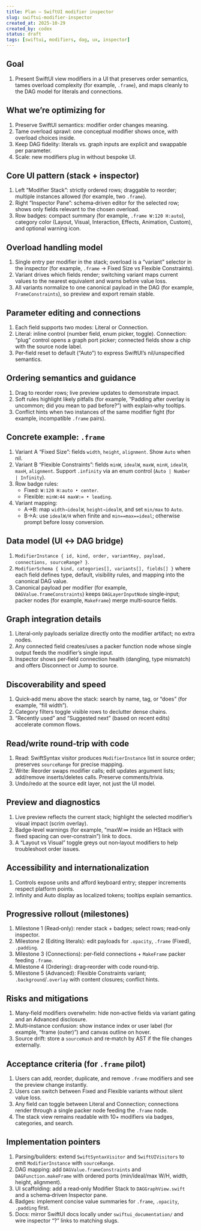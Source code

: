 ```yaml
---
title: Plan – SwiftUI modifier inspector
slug: swiftui-modifier-inspector
created_at: 2025-10-29
created_by: codex
status: draft
tags: [swiftui, modifiers, dag, ux, inspector]
---
```


## Goal

1. Present SwiftUI view modifiers in a UI that preserves order semantics, tames overload complexity (for example, `.frame`), and maps cleanly to the DAG model for literals and connections.

## What we’re optimizing for

1. Preserve SwiftUI semantics: modifier order changes meaning.
2. Tame overload sprawl: one conceptual modifier shows once, with overload choices inside.
3. Keep DAG fidelity: literals vs. graph inputs are explicit and swappable per parameter.
4. Scale: new modifiers plug in without bespoke UI.

## Core UI pattern (stack + inspector)

1. Left “Modifier Stack”: strictly ordered rows; draggable to reorder; multiple instances allowed (for example, two `.frame`).
2. Right “Inspector Pane”: schema‑driven editor for the selected row; shows only fields relevant to the chosen overload.
3. Row badges: compact summary (for example, `.frame W:120 H:auto`), category color (Layout, Visual, Interaction, Effects, Animation, Custom), and optional warning icon.

## Overload handling model

1. Single entry per modifier in the stack; overload is a “variant” selector in the inspector (for example, `.frame` → Fixed Size vs Flexible Constraints).
2. Variant drives which fields render; switching variant maps current values to the nearest equivalent and warns before value loss.
3. All variants normalize to one canonical payload in the DAG (for example, `FrameConstraints`), so preview and export remain stable.

## Parameter editing and connections

1. Each field supports two modes: Literal or Connection.
2. Literal: inline control (number field, enum picker, toggle). Connection: “plug” control opens a graph port picker; connected fields show a chip with the source node label.
3. Per‑field reset to default (“Auto”) to express SwiftUI’s nil/unspecified semantics.

## Ordering semantics and guidance

1. Drag to reorder rows; live preview updates to demonstrate impact.
2. Soft rules highlight likely pitfalls (for example, “Padding after overlay is uncommon; did you mean to pad before?”) with explain‑why tooltips.
3. Conflict hints when two instances of the same modifier fight (for example, incompatible `.frame` pairs).

## Concrete example: `.frame`

1. Variant A “Fixed Size”: fields `width`, `height`, `alignment`. Show `Auto` when nil.
2. Variant B “Flexible Constraints”: fields `minW`, `idealW`, `maxW`, `minH`, `idealH`, `maxH`, `alignment`. Support `.infinity` via an enum control (`Auto | Number | Infinity`).
3. Row badge rules:
   - Fixed: `W:120 H:auto • center`.
   - Flexible: `minW:44 maxW:∞ • leading`.
4. Variant mapping:
   - A→B: map `width→idealW`, `height→idealH`, and set `min/max` to `Auto`.
   - B→A: use `idealW/H` when finite and `min==max==ideal`; otherwise prompt before lossy conversion.

## Data model (UI ↔ DAG bridge)

1. `ModifierInstance { id, kind, order, variantKey, payload, connections, sourceRange? }`.
2. `ModifierSchema { kind, categories[], variants[], fields[] }` where each field defines type, default, visibility rules, and mapping into the canonical DAG value.
3. Canonical payload per modifier (for example, `DAGValue.frameConstraints`) keeps `DAGLayerInputNode` single‑input; packer nodes (for example, `MakeFrame`) merge multi‑source fields.

## Graph integration details

1. Literal‑only payloads serialize directly onto the modifier artifact; no extra nodes.
2. Any connected field creates/uses a packer function node whose single output feeds the modifier’s single input.
3. Inspector shows per‑field connection health (dangling, type mismatch) and offers Disconnect or Jump to source.

## Discoverability and speed

1. Quick‑add menu above the stack: search by name, tag, or “does” (for example, “fill width”).
2. Category filters toggle visible rows to declutter dense chains.
3. “Recently used” and “Suggested next” (based on recent edits) accelerate common flows.

## Read/write round‑trip with code

1. Read: SwiftSyntax visitor produces `ModifierInstance` list in source order; preserves `sourceRange` for precise mapping.
2. Write: Reorder swaps modifier calls; edit updates argument lists; add/remove inserts/deletes calls. Preserve comments/trivia.
3. Undo/redo at the source edit layer, not just the UI model.

## Preview and diagnostics

1. Live preview reflects the current stack; highlight the selected modifier’s visual impact (scrim overlay).
2. Badge‑level warnings (for example, “maxW:∞ inside an HStack with fixed spacing can over‑constrain”) link to docs.
3. A “Layout vs Visual” toggle greys out non‑layout modifiers to help troubleshoot order issues.

## Accessibility and internationalization

1. Controls expose units and afford keyboard entry; stepper increments respect platform points.
2. Infinity and Auto display as localized tokens; tooltips explain semantics.

## Progressive rollout (milestones)

1. Milestone 1 (Read‑only): render stack + badges; select rows; read‑only inspector.
2. Milestone 2 (Editing literals): edit payloads for `.opacity`, `.frame` (Fixed), `.padding`.
3. Milestone 3 (Connections): per‑field connections + `MakeFrame` packer feeding `.frame`.
4. Milestone 4 (Ordering): drag‑reorder with code round‑trip.
5. Milestone 5 (Advanced): Flexible Constraints variant; `.background`/`.overlay` with content closures; conflict hints.

## Risks and mitigations

1. Many‑field modifiers overwhelm: hide non‑active fields via variant gating and an Advanced disclosure.
2. Multi‑instance confusion: show instance index or user label (for example, “frame (outer)”) and canvas outline on hover.
3. Source drift: store a `sourceHash` and re‑match by AST if the file changes externally.

## Acceptance criteria (for `.frame` pilot)

1. Users can add, reorder, duplicate, and remove `.frame` modifiers and see the preview change instantly.
2. Users can switch between Fixed and Flexible variants without silent value loss.
3. Any field can toggle between Literal and Connection; connections render through a single packer node feeding the `.frame` node.
4. The stack view remains readable with 10+ modifiers via badges, categories, and search.

## Implementation pointers

1. Parsing/builders: extend `SwiftSyntaxVisitor` and `SwiftUIVisitors` to emit `ModifierInstance` with `sourceRange`.
2. DAG mapping: add `DAGValue.frameConstraints` and `DAGFunction.makeFrame` with ordered ports (min/ideal/max W/H, width, height, alignment).
3. UI scaffolding: add a read‑only Modifier Stack to `DAGGraphView.swift` and a schema‑driven Inspector pane.
4. Badges: implement concise value summaries for `.frame`, `.opacity`, `.padding` first.
5. Docs: mirror SwiftUI docs locally under `swiftui_documentation/` and wire inspector “?” links to matching slugs.

<!-- Note: Follow repository guidelines for numbered steps and use `npx markdownlint "**/*.md"` optionally for formatting. -->

